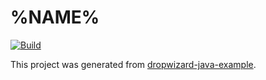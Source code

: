 # %NAME%

[![Build](https://github.com/%REPOSITORY%/actions/workflows/build.yml/badge.svg)](https://github.com/%REPOSITORY%/actions/workflows/build.yml)

This project was generated from [dropwizard-java-example](https://github.com/jecklgamis/dropwizard-java-example).


